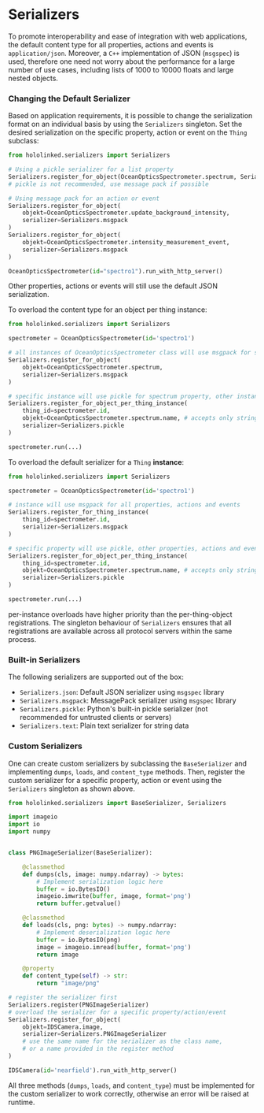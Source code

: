 # Serializers

To promote interoperability and ease of integration with web applications, the default content type for all properties, actions and events is `application/json`.
Moreover, a `C++` implementation of JSON (`msgspec`) is used, therefore one need not worry about the performance for a large number of use cases, including lists of 1000 to 10000 floats
and large nested objects.

### Changing the Default Serializer

Based on application requirements, it is possible to change the serialization format on an individual basis by using the `Serializers` singleton.
Set the desired serialization on the specific property, action or event on the `Thing` subclass:

```py linenums="1"
from hololinked.serializers import Serializers

# Using a pickle serializer for a list property
Serializers.register_for_object(OceanOpticsSpectrometer.spectrum, Serializers.pickle)
# pickle is not recommended, use message pack if possible

# Using message pack for an action or event
Serializers.register_for_object(
    objekt=OceanOpticsSpectrometer.update_background_intensity,
    serializer=Serializers.msgpack
)
Serializers.register_for_object(
    objekt=OceanOpticsSpectrometer.intensity_measurement_event,
    serializer=Serializers.msgpack
)

OceanOpticsSpectrometer(id="spectro1").run_with_http_server()
```

Other properties, actions or events will still use the default JSON serialization.

To overload the content type for an object per thing instance:

```py linenums="1"
from hololinked.serializers import Serializers

spectrometer = OceanOpticsSpectrometer(id='spectro1')

# all instances of OceanOpticsSpectrometer class will use msgpack for spectrum property
Serializers.register_for_object(
    objekt=OceanOpticsSpectrometer.spectrum,
    serializer=Serializers.msgpack
)

# specific instance will use pickle for spectrum property, other instances will use msgpack
Serializers.register_for_object_per_thing_instance(
    thing_id=spectrometer.id,
    objekt=OceanOpticsSpectrometer.spectrum.name, # accepts only string name
    serializer=Serializers.pickle
)

spectrometer.run(...)
```

To overload the default serializer for a `Thing` **instance**:

```py linenums="1"
from hololinked.serializers import Serializers

spectrometer = OceanOpticsSpectrometer(id='spectro1')

# instance will use msgpack for all properties, actions and events
Serializers.register_for_thing_instance(
    thing_id=spectrometer.id,
    serializer=Serializers.msgpack
)

# specific property will use pickle, other properties, actions and events will use msgpack
Serializers.register_for_object_per_thing_instance(
    thing_id=spectrometer.id,
    objekt=OceanOpticsSpectrometer.spectrum.name, # accepts only string name
    serializer=Serializers.pickle
)

spectrometer.run(...)
```

per-instance overloads have higher priority than the per-thing-object registrations. The singleton behaviour of `Serializers`
ensures that all registrations are available across all protocol servers within the same process.

### Built-in Serializers

The following serializers are supported out of the box:

- `Serializers.json`: Default JSON serializer using `msgspec` library
- `Serializers.msgpack`: MessagePack serializer using `msgspec` library
- `Serializers.pickle`: Python's built-in pickle serializer (not recommended for untrusted clients or servers)
- `Serializers.text`: Plain text serializer for string data

### Custom Serializers

One can create custom serializers by subclassing the `BaseSerializer` and implementing `dumps`, `loads`, and `content_type` methods.
Then, register the custom serializer for a specific property, action or event using the `Serializers` singleton as shown above.

```python
from hololinked.serializers import BaseSerializer, Serializers

import imageio
import io
import numpy


class PNGImageSerializer(BaseSerializer):

    @classmethod
    def dumps(cls, image: numpy.ndarray) -> bytes:
        # Implement serialization logic here
        buffer = io.BytesIO()
        imageio.imwrite(buffer, image, format='png')
        return buffer.getvalue()

    @classmethod
    def loads(cls, png: bytes) -> numpy.ndarray:
        # Implement deserialization logic here
        buffer = io.BytesIO(png)
        image = imageio.imread(buffer, format='png')
        return image

    @property
    def content_type(self) -> str:
        return "image/png"

# register the serializer first
Serializers.register(PNGImageSerializer)
# overload the serializer for a specific property/action/event
Serializers.register_for_object(
    objekt=IDSCamera.image,
    serializer=Serializers.PNGImageSerializer
    # use the same name for the serializer as the class name,
    # or a name provided in the register method
)

IDSCamera(id='nearfield').run_with_http_server()
```

All three methods (`dumps`, `loads`, and `content_type`) must be implemented for the custom serializer to work correctly,
otherwise an error will be raised at runtime.
